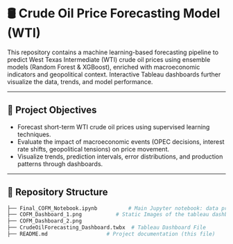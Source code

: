 # 🛢️ Crude Oil Price Forecasting Model (WTI)

This repository contains a machine learning-based forecasting pipeline to predict West Texas Intermediate (WTI) crude oil prices using ensemble models (Random Forest & XGBoost), enriched with macroeconomic indicators and geopolitical context. Interactive Tableau dashboards further visualize the data, trends, and model performance.

---

## 📌 Project Objectives

- Forecast short-term WTI crude oil prices using supervised learning techniques.
- Evaluate the impact of macroeconomic events (OPEC decisions, interest rate shifts, geopolitical tensions) on price movement.
- Visualize trends, prediction intervals, error distributions, and production patterns through dashboards.

---

## 📁 Repository Structure

```bash
├── Final_COFM_Notebook.ipynb          # Main Jupyter notebook: data prep, modeling, forecasting           
├── COFM_Dashboard_1.png           # Static Images of the tableau dashboard
├── COFM_Dashboard_2.png
├── CrudeOilForecasting_Dashboard.twbx  # Tableau Dashboard File
├── README.md                   # Project documentation (this file)

